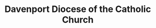 ---
layout: repo
title: "Davenport Diocese of the Catholic Church"
id: 11845
permalink: repos/11845/
---